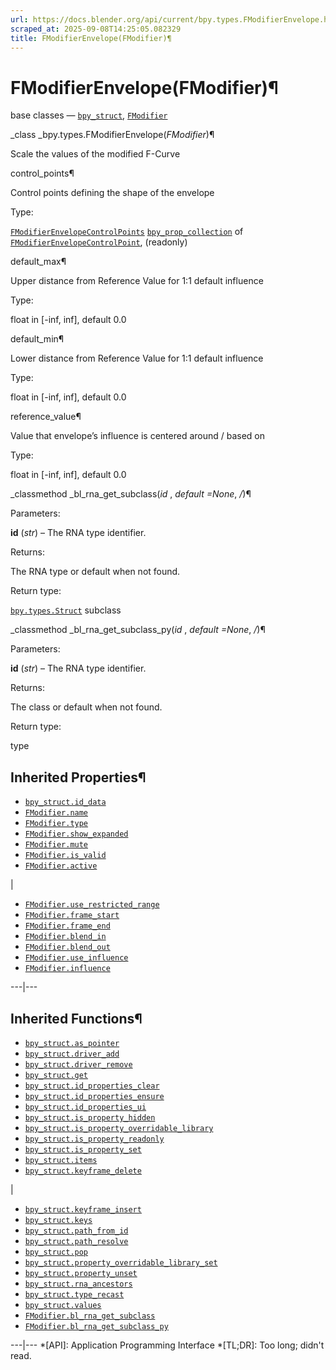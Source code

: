 ```yaml
---
url: https://docs.blender.org/api/current/bpy.types.FModifierEnvelope.html
scraped_at: 2025-09-08T14:25:05.082329
title: FModifierEnvelope(FModifier)¶
---
```


# FModifierEnvelope(FModifier)¶  
  
base classes — [`bpy_struct`](bpy.types.bpy_struct.html#bpy.types.bpy_struct
"bpy.types.bpy_struct"),
[`FModifier`](bpy.types.FModifier.html#bpy.types.FModifier
"bpy.types.FModifier")

_class _bpy.types.FModifierEnvelope(_FModifier_)¶

    

Scale the values of the modified F-Curve

control_points¶

    

Control points defining the shape of the envelope

Type:

    

[`FModifierEnvelopeControlPoints`](bpy.types.FModifierEnvelopeControlPoints.html#bpy.types.FModifierEnvelopeControlPoints
"bpy.types.FModifierEnvelopeControlPoints")
[`bpy_prop_collection`](bpy.types.bpy_prop_collection.html#bpy.types.bpy_prop_collection
"bpy.types.bpy_prop_collection") of
[`FModifierEnvelopeControlPoint`](bpy.types.FModifierEnvelopeControlPoint.html#bpy.types.FModifierEnvelopeControlPoint
"bpy.types.FModifierEnvelopeControlPoint"), (readonly)

default_max¶

    

Upper distance from Reference Value for 1:1 default influence

Type:

    

float in [-inf, inf], default 0.0

default_min¶

    

Lower distance from Reference Value for 1:1 default influence

Type:

    

float in [-inf, inf], default 0.0

reference_value¶

    

Value that envelope’s influence is centered around / based on

Type:

    

float in [-inf, inf], default 0.0

_classmethod _bl_rna_get_subclass(_id_ , _default =None_, _/_)¶

    

Parameters:

    

**id** (_str_) – The RNA type identifier.

Returns:

    

The RNA type or default when not found.

Return type:

    

[`bpy.types.Struct`](bpy.types.Struct.html#bpy.types.Struct
"bpy.types.Struct") subclass

_classmethod _bl_rna_get_subclass_py(_id_ , _default =None_, _/_)¶

    

Parameters:

    

**id** (_str_) – The RNA type identifier.

Returns:

    

The class or default when not found.

Return type:

    

type

## Inherited Properties¶

  * [`bpy_struct.id_data`](bpy.types.bpy_struct.html#bpy.types.bpy_struct.id_data "bpy.types.bpy_struct.id_data")
  * [`FModifier.name`](bpy.types.FModifier.html#bpy.types.FModifier.name "bpy.types.FModifier.name")
  * [`FModifier.type`](bpy.types.FModifier.html#bpy.types.FModifier.type "bpy.types.FModifier.type")
  * [`FModifier.show_expanded`](bpy.types.FModifier.html#bpy.types.FModifier.show_expanded "bpy.types.FModifier.show_expanded")
  * [`FModifier.mute`](bpy.types.FModifier.html#bpy.types.FModifier.mute "bpy.types.FModifier.mute")
  * [`FModifier.is_valid`](bpy.types.FModifier.html#bpy.types.FModifier.is_valid "bpy.types.FModifier.is_valid")
  * [`FModifier.active`](bpy.types.FModifier.html#bpy.types.FModifier.active "bpy.types.FModifier.active")

|

  * [`FModifier.use_restricted_range`](bpy.types.FModifier.html#bpy.types.FModifier.use_restricted_range "bpy.types.FModifier.use_restricted_range")
  * [`FModifier.frame_start`](bpy.types.FModifier.html#bpy.types.FModifier.frame_start "bpy.types.FModifier.frame_start")
  * [`FModifier.frame_end`](bpy.types.FModifier.html#bpy.types.FModifier.frame_end "bpy.types.FModifier.frame_end")
  * [`FModifier.blend_in`](bpy.types.FModifier.html#bpy.types.FModifier.blend_in "bpy.types.FModifier.blend_in")
  * [`FModifier.blend_out`](bpy.types.FModifier.html#bpy.types.FModifier.blend_out "bpy.types.FModifier.blend_out")
  * [`FModifier.use_influence`](bpy.types.FModifier.html#bpy.types.FModifier.use_influence "bpy.types.FModifier.use_influence")
  * [`FModifier.influence`](bpy.types.FModifier.html#bpy.types.FModifier.influence "bpy.types.FModifier.influence")

  
---|---  
  
## Inherited Functions¶

  * [`bpy_struct.as_pointer`](bpy.types.bpy_struct.html#bpy.types.bpy_struct.as_pointer "bpy.types.bpy_struct.as_pointer")
  * [`bpy_struct.driver_add`](bpy.types.bpy_struct.html#bpy.types.bpy_struct.driver_add "bpy.types.bpy_struct.driver_add")
  * [`bpy_struct.driver_remove`](bpy.types.bpy_struct.html#bpy.types.bpy_struct.driver_remove "bpy.types.bpy_struct.driver_remove")
  * [`bpy_struct.get`](bpy.types.bpy_struct.html#bpy.types.bpy_struct.get "bpy.types.bpy_struct.get")
  * [`bpy_struct.id_properties_clear`](bpy.types.bpy_struct.html#bpy.types.bpy_struct.id_properties_clear "bpy.types.bpy_struct.id_properties_clear")
  * [`bpy_struct.id_properties_ensure`](bpy.types.bpy_struct.html#bpy.types.bpy_struct.id_properties_ensure "bpy.types.bpy_struct.id_properties_ensure")
  * [`bpy_struct.id_properties_ui`](bpy.types.bpy_struct.html#bpy.types.bpy_struct.id_properties_ui "bpy.types.bpy_struct.id_properties_ui")
  * [`bpy_struct.is_property_hidden`](bpy.types.bpy_struct.html#bpy.types.bpy_struct.is_property_hidden "bpy.types.bpy_struct.is_property_hidden")
  * [`bpy_struct.is_property_overridable_library`](bpy.types.bpy_struct.html#bpy.types.bpy_struct.is_property_overridable_library "bpy.types.bpy_struct.is_property_overridable_library")
  * [`bpy_struct.is_property_readonly`](bpy.types.bpy_struct.html#bpy.types.bpy_struct.is_property_readonly "bpy.types.bpy_struct.is_property_readonly")
  * [`bpy_struct.is_property_set`](bpy.types.bpy_struct.html#bpy.types.bpy_struct.is_property_set "bpy.types.bpy_struct.is_property_set")
  * [`bpy_struct.items`](bpy.types.bpy_struct.html#bpy.types.bpy_struct.items "bpy.types.bpy_struct.items")
  * [`bpy_struct.keyframe_delete`](bpy.types.bpy_struct.html#bpy.types.bpy_struct.keyframe_delete "bpy.types.bpy_struct.keyframe_delete")

|

  * [`bpy_struct.keyframe_insert`](bpy.types.bpy_struct.html#bpy.types.bpy_struct.keyframe_insert "bpy.types.bpy_struct.keyframe_insert")
  * [`bpy_struct.keys`](bpy.types.bpy_struct.html#bpy.types.bpy_struct.keys "bpy.types.bpy_struct.keys")
  * [`bpy_struct.path_from_id`](bpy.types.bpy_struct.html#bpy.types.bpy_struct.path_from_id "bpy.types.bpy_struct.path_from_id")
  * [`bpy_struct.path_resolve`](bpy.types.bpy_struct.html#bpy.types.bpy_struct.path_resolve "bpy.types.bpy_struct.path_resolve")
  * [`bpy_struct.pop`](bpy.types.bpy_struct.html#bpy.types.bpy_struct.pop "bpy.types.bpy_struct.pop")
  * [`bpy_struct.property_overridable_library_set`](bpy.types.bpy_struct.html#bpy.types.bpy_struct.property_overridable_library_set "bpy.types.bpy_struct.property_overridable_library_set")
  * [`bpy_struct.property_unset`](bpy.types.bpy_struct.html#bpy.types.bpy_struct.property_unset "bpy.types.bpy_struct.property_unset")
  * [`bpy_struct.rna_ancestors`](bpy.types.bpy_struct.html#bpy.types.bpy_struct.rna_ancestors "bpy.types.bpy_struct.rna_ancestors")
  * [`bpy_struct.type_recast`](bpy.types.bpy_struct.html#bpy.types.bpy_struct.type_recast "bpy.types.bpy_struct.type_recast")
  * [`bpy_struct.values`](bpy.types.bpy_struct.html#bpy.types.bpy_struct.values "bpy.types.bpy_struct.values")
  * [`FModifier.bl_rna_get_subclass`](bpy.types.FModifier.html#bpy.types.FModifier.bl_rna_get_subclass "bpy.types.FModifier.bl_rna_get_subclass")
  * [`FModifier.bl_rna_get_subclass_py`](bpy.types.FModifier.html#bpy.types.FModifier.bl_rna_get_subclass_py "bpy.types.FModifier.bl_rna_get_subclass_py")

  
---|---
  *[API]: Application Programming Interface
  *[TL;DR]: Too long; didn't read.

